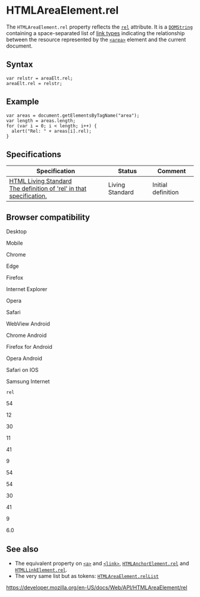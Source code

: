 HTMLAreaElement.rel
===================

The `HTMLAreaElement.rel` property reflects the [`rel`](https://developer.mozilla.org/en-US/docs/Web/HTML/Element/area#attr-rel) attribute. It is a [`DOMString`](../domstring) containing a space-separated list of [link types](https://developer.mozilla.org/en-US/docs/Web/HTML/Link_types) indicating the relationship between the resource represented by the [`<area>`](https://developer.mozilla.org/en-US/docs/Web/HTML/Element/area) element and the current document.

Syntax
------

    var relstr = areaElt.rel;
    areaElt.rel = relstr;

Example
-------

    var areas = document.getElementsByTagName("area");
    var length = areas.length;
    for (var i = 0; i < length; i++) {
      alert("Rel: " + areas[i].rel);
    }

Specifications
--------------

<table><thead><tr class="header"><th>Specification</th><th>Status</th><th>Comment</th></tr></thead><tbody><tr class="odd"><td><a href="https://html.spec.whatwg.org/multipage/#dom-area-rel">HTML Living Standard<br />
<span class="small">The definition of 'rel' in that specification.</span></a></td><td><span class="spec-living">Living Standard</span></td><td>Initial definition</td></tr></tbody></table>

Browser compatibility
---------------------

Desktop

Mobile

Chrome

Edge

Firefox

Internet Explorer

Opera

Safari

WebView Android

Chrome Android

Firefox for Android

Opera Android

Safari on IOS

Samsung Internet

`rel`

54

12

30

11

41

9

54

54

30

41

9

6.0

See also
--------

-   The equivalent property on [`<a>`](https://developer.mozilla.org/en-US/docs/Web/HTML/Element/a) and [`<link>`](https://developer.mozilla.org/en-US/docs/Web/HTML/Element/link), [`HTMLAnchorElement.rel`](../htmlanchorelement/rel) and [`HTMLLinkElement.rel`](../htmllinkelement/rel).
-   The very same list but as tokens: [`HTMLAreaElement.relList`](rellist)

<a href="https://developer.mozilla.org/en-US/docs/Web/API/HTMLAreaElement/rel" class="_attribution-link">https://developer.mozilla.org/en-US/docs/Web/API/HTMLAreaElement/rel</a>
